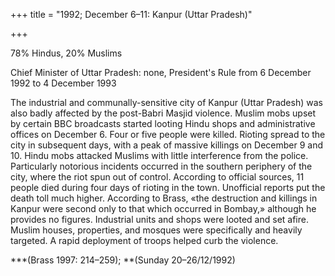 +++
title = "1992; December 6–11: Kanpur (Uttar Pradesh)"

+++


78% Hindus, 20% Muslims

Chief Minister of Uttar Pradesh: none, President's Rule from 6 December 1992 to 4 December 1993

The industrial and communally-sensitive city of Kanpur (Uttar Pradesh) was also badly affected by the post-Babri Masjid violence. Muslim mobs upset by certain BBC broadcasts started looting Hindu shops and administrative offices on December 6. Four or five people were killed. Rioting spread to the city in subsequent days, with a peak of massive killings on December 9 and 10. Hindu mobs attacked Muslims with little interference from the police. Particularly notorious incidents occurred in the southern periphery of the city, where the riot spun out of control. According to official sources, 11 people died during four days of rioting in the town. Unofficial reports put the death toll much higher. According to Brass, «the destruction and killings in Kanpur were second only to that which occurred in Bombay,» although he provides no figures. Industrial units and shops were looted and set afire. Muslim houses, properties, and mosques were specifically and heavily targeted. A rapid deployment of troops helped curb the violence.

***(Brass 1997: 214–259); **(Sunday 20–26/12/1992)
